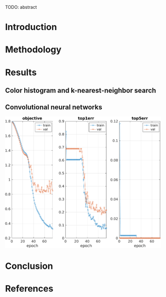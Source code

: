 TODO: abstract

# Introduction

# Methodology

# Results

## Color histogram and k-nearest-neighbor search

## Convolutional neural networks

![Training epochs](figures/cnn_train.png)

# Conclusion

# References
